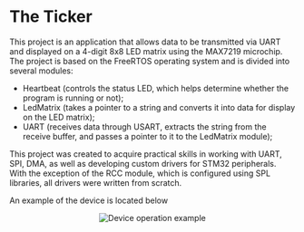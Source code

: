 # The Ticker
This project is an application that allows data to be transmitted via UART and displayed on a 4-digit 8x8 LED matrix using the MAX7219 microchip. The project is based on the FreeRTOS operating system and is divided into several modules:
* Heartbeat (controls the status LED, which helps determine whether the program is running or not);
* LedMatrix (takes a pointer to a string and converts it into data for display on the LED matrix);
* UART (receives data through USART, extracts the string from the receive buffer, and passes a pointer to it to the LedMatrix module);

This project was created to acquire practical skills in working with UART, SPI, DMA, as well as developing custom drivers for STM32 peripherals. With the exception of the RCC module, which is configured using SPL libraries, all drivers were written from scratch.

An example of the device is located below

<p align = "center">
	<img src="https://github.com/UladShumeika/TheTicker/blob/main/Third%20party%20files/TheTickerExample.gif" alt="Device operation example">
</p>
